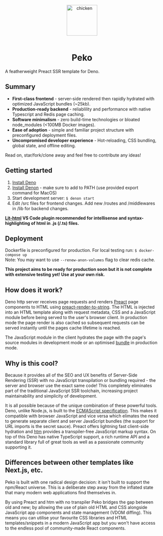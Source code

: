 <p align="center">
    <img 
        height="100px"
        style="margin: 1rem auto;"
        src="https://raw.githubusercontent.com/sebringrose/velocireno/main/src/assets/twemoji_chicken.svg" alt="chicken" 
    />
</p>
<h1 align="center">Peko</h1>
<p>
    A featherweight Preact SSR template for Deno.
</p>
<h2>Summary</h2>
<ul>
    <li>
        <strong>First-class frontend</strong> - server-side rendered then rapidly hydrated with optimized JavaScript bundles (~25kb).
    </li>
    <li>
        <strong>Production-ready backend</strong> - reliablility and performance with native Typescript and Redis page caching.
    </li>
    <li>
        <strong>Software minimalism</strong> - zero build-time technologies or bloated node_modules (&lt;100MB Docker images).
    </li>
    <li>
        <strong>Ease of adoption</strong> - simple and familiar project structure with preconfigured deployment files.
    </li>
    <li>
        <strong>Uncompromised developer experience</strong> - Hot-reloading, CSS bundling, global state, and offline editing.
    </li>
</ul>
<p>
    Read on, star/fork/clone away and feel free to contribute any ideas!
</p>

<h2>Getting started</h2>
<ol>
    <li>
        <a href="https://deno.land/manual/getting_started/installation">Install Deno</a>
    </li>
    <li>
        <a href="https://deno.land/manual/getting_started/installation">Install Denon</a> - make sure to add to PATH (use provided export command for MacOS)
    </li>
    <li>
        Start development server: <code>$ denon start</code>
    </li>
    <li>
        Edit /src files for frontend changes. Add new /routes and /middlewares in /lib for backend changes.
    </li>
</ol>
<p>
    <strong><a href="https://marketplace.visualstudio.com/items?itemName=bierner.lit-html">Lit-html</a> VS Code plugin recommended for intellisense and syntax-highlighting of html in .js (/.ts) files.</strong>
</p>

<h2>Deployment</h2>
<p>
    Dockerfile is preconfigured for production. For local testing run: <code>$ docker-compose up</code><br />
    Note: You may want to use <code>--renew-anon-volumes</code> flag to clear redis cache.
</p>
<p>
    <strong>This project aims to be ready for production soon but it is not complete with extensive testing yet! Use at your own risk.</strong>
</p>

<h2>How does it work?</h2>
<p>
    Deno http server receives page requests and renders <a href="https://preactjs.com">Preact</a> page components to HTML using <a href="https://github.com/preactjs/preact-render-to-string">preact-render-to-string</a>. The HTML is injected into an HTML template along with request metadata, CSS and a JavaScript module before being served to the user's browser client. In production mode the page render is also cached so subsequent requests can be served instantly until the pages cache lifetime is reached.
</p>
<p>
    The JavaScript module in the client hydrates the page with the page's source modules in development mode or an optimised <a href="https://deno.land/manual/tools/bundler">bundle</a> in production mode.
</p>

<h2>Why is this cool?</h2>
<p>
    Because it provides all of the SEO and UX benefits of Server-Side Rendering (SSR) with no JavaScript transpilation or bundling required - the server and browser use the exact same code! This completely eliminates part of the traditional JavaScript SSR toolchain, increasing project maintainability and simplicity of development.
</p>
<p>
    It is all possible because of the unique combination of these powerful tools. Deno, unlike Node.js, is built to the <a href="https://tc39.es/">ECMAScript specification</a>. This makes it compatible with browser JavaScript and vice versa which elimates the need to generate separate client and server JavaScript bundles (the support for URL imports is the secret sauce). Preact offers lightning fast client-side hydration and <a href="https://github.com/developit/htm">htm</a> provides a transpiler-free JavaScript markup syntax. On top of this Deno has native TypeScript support, a rich runtime API and a standard library full of great tools as well as a passionate community supporting it.
</p>

<h2>Differences between other templates like Next.js, etc.</h2>
<p>
    Peko is built with one radical design decision: it isn't built to support the npm/React universe. This is a deliberate step away from the inflated state that many modern web applications find themselves in.
</p>
<p>
    By using Preact and htm with no transpiler Peko bridges the gap between old and new; by allowing the use of plain old HTML and CSS alongside JavaScript app components and state management (VDOM diffing). This means you can utilise your favourite CSS libraries and HTML templates/snippets in a modern JavaScript app but you won't have access to the endless pool of community-made React components.
</p>